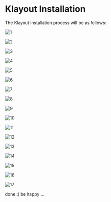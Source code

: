 # Klayout Installation

The Klayout installation process will be as follows:

![1](https://github.com/user-attachments/assets/baca883a-75a9-4555-924c-f6d6493854e4)

![2](https://github.com/user-attachments/assets/a470a1e7-8f95-4457-a463-fb614e920b3f)

![3](https://github.com/user-attachments/assets/7ac6ed67-60e3-4a31-98c0-5fb3ac09fb82)

![4](https://github.com/user-attachments/assets/35ea21a7-8969-4ec6-a30b-f986def75206)

![5](https://github.com/user-attachments/assets/92c5d951-6db7-46a4-ba7d-a58933e8df1f)

![6](https://github.com/user-attachments/assets/3f809a9e-1c7d-4517-92f2-191c9e378c72)

![7](https://github.com/user-attachments/assets/456a3fd0-db4c-4cb6-a7dc-97d8f5ac9ab3)

![8](https://github.com/user-attachments/assets/a8b84465-4903-4cec-a45e-01dfcdd0e3dd)

![9](https://github.com/user-attachments/assets/a9e834cc-96e9-4bf6-975f-8eb32349a62a)

![10](https://github.com/user-attachments/assets/4b08b533-57a6-4654-92b5-a03ebe735737)

![11](https://github.com/user-attachments/assets/94688b59-3184-4724-a776-8bc44901e84f)

![12](https://github.com/user-attachments/assets/8be39c3c-b702-4ca6-a2ad-5036532361a3)

![13](https://github.com/user-attachments/assets/4915e0be-1970-4923-937f-ac9d9fba0f08)

![14](https://github.com/user-attachments/assets/3535d3e8-7498-4d67-83eb-98788582e1f9)

![15](https://github.com/user-attachments/assets/ba376624-8e3e-4d5b-8965-a679f5799412)

![16](https://github.com/user-attachments/assets/1f07cc85-7b96-4066-8182-85986e03ddc4)

![17](https://github.com/user-attachments/assets/f8da25e0-a0b8-4521-92f2-f23beeb5cc8b)

done :)
be happy ...
